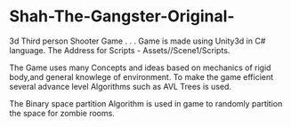 # Shah-The-Gangster-Original-
3d Third person Shooter Game
.
.
.
Game is made using Unity3d in C# language.
The Address for Scripts - Assets//Scene1/Scripts.


The Game uses many Concepts and ideas based on mechanics of rigid body,and general knowlege of environment.
To make the game efficient several advance level Algorithms such as AVL Trees is used.


The Binary space partition Algorithm is used in game to randomly partition the space for zombie rooms.


